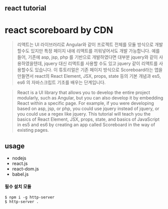
## react tutorial
# react scoreboard by CDN

> 리액트는 UI 라이브러리로 Angular와 같이 프로젝트 전체를 모듈 방식으로 개발할수도 있지만 특정 페이지 내에 리액트를 끼워넣어서도 개발 가능합니다. 예를 들어, 기존에 asp, jsp, php 를 기반으로 개발하였다면 대부분 jquery와 같이 사용하였을텐데, jquery 대신 리액트를 사용할 수도 있고 jquery 같이 리액트를 사용할수도 있습니다.
이 튜토리얼은 기존 페이지 방식으로 Scoreboard라는 앱을 만들면서 react의 React Element, JSX, props, state 등의 기본 개념과 es5, es6 의 자바스크립트 기초를 배우는 단계입니다.

> React is a UI library that allows you to develop the entire project modularly, such as Angular, but you can also develop it by embedding React within a specific page. For example, if you were developing based on asp, jsp, or php, you could use jquery instead of jquery, or you could use a regex like jquery.
This tutorial will teach you the basics of React Element, JSX, props, state, and basics of JavaScript in es5 and es6 by creating an app called Scoreboard in the way of existing pages.

## usage
* nodejs
* react.js
* react-dom.js
* babel.js

#### 필수 설치 모듈

    $ npm i -g http-server
    $ http-server .